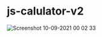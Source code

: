 # js-calulator-v2
![Screenshot 10-09-2021 00 02 33](https://user-images.githubusercontent.com/87173929/136625390-7d899ab7-8f7f-489b-accf-901c1afa40f7.png)
